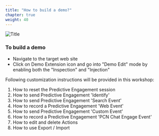 ```yaml
---
title: "How to build a demo?"
chapter: true
weight: 40
---
```


![Title](/images/Builld.PNG)

### To build a demo

- Navigate to the target web site
- Click on Demo Extension icon and go into "Demo Edit" mode by enabling both the "Inspection" and "Injection"

Following customization instructions will be provided in this workshop:

1. How to reset the Predictive Engagement session
2. How to send Predictive Engagement 'Identify'
3. How to send Predictive Engagement 'Search Event'
4. How to record a Predictive Engagement 'Web Event'
5. How to send Predictive Engagement 'Custom Event'
6. How to record a Predictive Engagement 'PCN Chat Engage Event'
7. How to edit and delete Actions
8. How to use Export / Import
